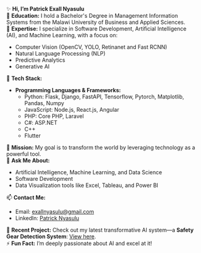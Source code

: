 ✨ **Hi, I’m Patrick Exall Nyasulu**  
🔭 **Education:** I hold a Bachelor's Degree in Management Information Systems from the Malawi University of Business and Applied Sciences.  
🌱 **Expertise:** I specialize in Software Development, Artificial Intelligence (AI), and Machine Learning, with a focus on:  
- Computer Vision  (OpenCV, YOLO, Retinanet and Fast RCNN)
- Natural Language Processing (NLP)  
- Predictive Analytics  
- Generative AI  

👯 **Tech Stack:**  
- **Programming Languages & Frameworks:**  
  - Python: Flask, Django, FastAPI, Tensorflow, Pytorch, Matplotlib, Pandas, Numpy  
  - JavaScript: Node.js, React.js, Angular  
  - PHP: Core PHP, Laravel  
  - C#: ASP.NET  
  - C++  
  - Flutter  

🤔 **Mission:** My goal is to transform the world by leveraging technology as a powerful tool.  
💬 **Ask Me About:**  
- Artificial Intelligence, Machine Learning, and Data Science  
- Software Development  
- Data Visualization tools like Excel, Tableau, and Power BI  

📫 **Contact Me:**  
- Email: [exallnyasulu@gmail.com](mailto:exallnyasulu@gmail.com)  
- LinkedIn: [Patrick Nyasulu](https://www.linkedin.com/in/patrick-nyasulu-335935237/)  

💬 **Recent Project:** Check out my latest transformative AI system—a **Safety Gear Detection System**: [View here](https://drive.google.com/file/d/1-7WSHDQ_b-5Q-PHhKiA-1DwRT5V-W6Ev/view?usp=drive_link).  
⚡ **Fun Fact:** I’m deeply passionate about AI and excel at it!
